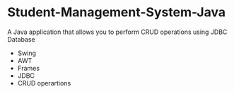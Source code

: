 # Student-Management-System-Java
A Java application that allows you to perform CRUD operations using JDBC Database
- Swing
- AWT
- Frames
- JDBC
- CRUD operartions
